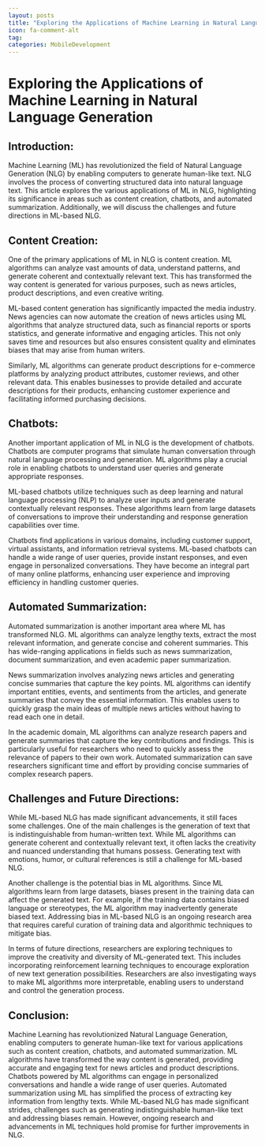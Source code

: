 ```yaml
---
layout: posts
title: "Exploring the Applications of Machine Learning in Natural Language Generation"
icon: fa-comment-alt
tag:      
categories: MobileDevelopment
---
```



# Exploring the Applications of Machine Learning in Natural Language Generation

## Introduction:
Machine Learning (ML) has revolutionized the field of Natural Language Generation (NLG) by enabling computers to generate human-like text. NLG involves the process of converting structured data into natural language text. This article explores the various applications of ML in NLG, highlighting its significance in areas such as content creation, chatbots, and automated summarization. Additionally, we will discuss the challenges and future directions in ML-based NLG.

## Content Creation:
One of the primary applications of ML in NLG is content creation. ML algorithms can analyze vast amounts of data, understand patterns, and generate coherent and contextually relevant text. This has transformed the way content is generated for various purposes, such as news articles, product descriptions, and even creative writing.

ML-based content generation has significantly impacted the media industry. News agencies can now automate the creation of news articles using ML algorithms that analyze structured data, such as financial reports or sports statistics, and generate informative and engaging articles. This not only saves time and resources but also ensures consistent quality and eliminates biases that may arise from human writers.

Similarly, ML algorithms can generate product descriptions for e-commerce platforms by analyzing product attributes, customer reviews, and other relevant data. This enables businesses to provide detailed and accurate descriptions for their products, enhancing customer experience and facilitating informed purchasing decisions.

## Chatbots:
Another important application of ML in NLG is the development of chatbots. Chatbots are computer programs that simulate human conversation through natural language processing and generation. ML algorithms play a crucial role in enabling chatbots to understand user queries and generate appropriate responses.

ML-based chatbots utilize techniques such as deep learning and natural language processing (NLP) to analyze user inputs and generate contextually relevant responses. These algorithms learn from large datasets of conversations to improve their understanding and response generation capabilities over time.

Chatbots find applications in various domains, including customer support, virtual assistants, and information retrieval systems. ML-based chatbots can handle a wide range of user queries, provide instant responses, and even engage in personalized conversations. They have become an integral part of many online platforms, enhancing user experience and improving efficiency in handling customer queries.

## Automated Summarization:
Automated summarization is another important area where ML has transformed NLG. ML algorithms can analyze lengthy texts, extract the most relevant information, and generate concise and coherent summaries. This has wide-ranging applications in fields such as news summarization, document summarization, and even academic paper summarization.

News summarization involves analyzing news articles and generating concise summaries that capture the key points. ML algorithms can identify important entities, events, and sentiments from the articles, and generate summaries that convey the essential information. This enables users to quickly grasp the main ideas of multiple news articles without having to read each one in detail.

In the academic domain, ML algorithms can analyze research papers and generate summaries that capture the key contributions and findings. This is particularly useful for researchers who need to quickly assess the relevance of papers to their own work. Automated summarization can save researchers significant time and effort by providing concise summaries of complex research papers.

## Challenges and Future Directions:
While ML-based NLG has made significant advancements, it still faces some challenges. One of the main challenges is the generation of text that is indistinguishable from human-written text. While ML algorithms can generate coherent and contextually relevant text, it often lacks the creativity and nuanced understanding that humans possess. Generating text with emotions, humor, or cultural references is still a challenge for ML-based NLG.

Another challenge is the potential bias in ML algorithms. Since ML algorithms learn from large datasets, biases present in the training data can affect the generated text. For example, if the training data contains biased language or stereotypes, the ML algorithm may inadvertently generate biased text. Addressing bias in ML-based NLG is an ongoing research area that requires careful curation of training data and algorithmic techniques to mitigate bias.

In terms of future directions, researchers are exploring techniques to improve the creativity and diversity of ML-generated text. This includes incorporating reinforcement learning techniques to encourage exploration of new text generation possibilities. Researchers are also investigating ways to make ML algorithms more interpretable, enabling users to understand and control the generation process.

## Conclusion:
Machine Learning has revolutionized Natural Language Generation, enabling computers to generate human-like text for various applications such as content creation, chatbots, and automated summarization. ML algorithms have transformed the way content is generated, providing accurate and engaging text for news articles and product descriptions. Chatbots powered by ML algorithms can engage in personalized conversations and handle a wide range of user queries. Automated summarization using ML has simplified the process of extracting key information from lengthy texts. While ML-based NLG has made significant strides, challenges such as generating indistinguishable human-like text and addressing biases remain. However, ongoing research and advancements in ML techniques hold promise for further improvements in NLG.